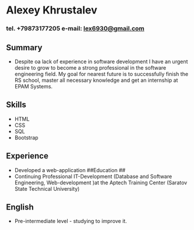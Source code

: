 # Alexey Khrustalev #
### tel. +79873177205 e-mail: lex6930@gmail.com ###
## Summary ##
- Despite oа lack of experience in software development 
I have an urgent desire to grow to become a strong professional in the software engineering field. 
My goal for nearest future is to successfully finish the RS school, master all necessary knowledge and get an internship at EPAM Systems.
## Skills ##
- HTML 
- CSS 
- SQL 
- Bootstrap
## Experience ##
- Developed a web-application
##Education ##
- Continuing Professional IT-Development (Database and Software Engineering, Web-development )at the Aptech Training Center (Saratov State Technical University)
## English ##
- Pre-intermediate level - studying to improve it.
